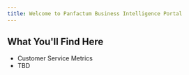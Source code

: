 ```yaml
---
title: Welcome to Panfactum Business Intelligence Portal
---
```


## What You'll Find Here
- Customer Service Metrics
- TBD
